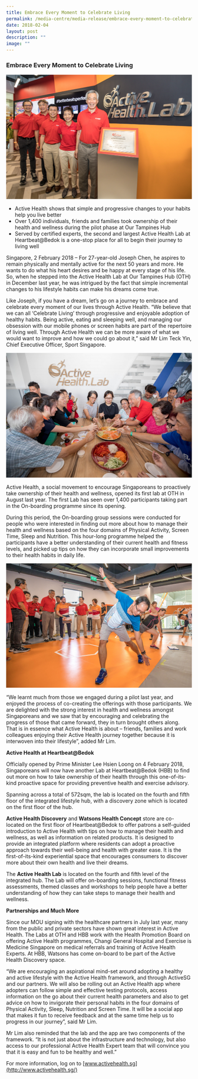 ```yaml
---
title: Embrace Every Moment to Celebrate Living
permalink: /media-centre/media-release/embrace-every-moment-to-celebrate-living/
date: 2018-02-04
layout: post
description: ""
image: ""
---
```

### **Embrace Every Moment to Celebrate Living**

![](/images/Media%20Centre/Media%20Release/2018/February/PM%20Lee%20at%20official%20opening%20of%20Active%20Health%20Lab%20at%20HBB.jpeg)

* Active Health shows that simple and progressive changes to your habits help you live better
* Over 1,400 individuals, friends and families took ownership of their health and wellness during the pilot phase at Our Tampines Hub
* Served by certified experts, the second and largest Active Health Lab at Heartbeat@Bedok is a one-stop place for all to begin their journey to living well

Singapore, 2 February 2018 – For 27-year-old Joseph Chen, he aspires to remain physically and mentally active for the next 50 years and more. He wants to do what his heart desires and be happy at every stage of his life. So, when he stepped into the Active Health Lab at Our Tampines Hub (OTH) in December last year, he was intrigued by the fact that simple incremental changes to his lifestyle habits can make his dreams come true.

Like Joseph, if you have a dream, let’s go on a journey to embrace and celebrate every moment of our lives through Active Health. “We believe that we can all ‘Celebrate Living’ through progressive and enjoyable adoption of healthy habits.  Being active, eating and sleeping well, and managing our obsession with our mobile phones or screen habits are part of the repertoire of living well. Through Active Health we can be more aware of what we would want to improve and how we could go about it,” said Mr Lim Teck Yin, Chief Executive Officer, Sport Singapore.

![](/images/Media%20Centre/Media%20Release/2018/February/PM%20Lee%20Loheing%20with%20participants%20of%20Active%20Health%20Nutrition%20workshop.jpeg)

Active Health, a social movement to encourage Singaporeans to proactively take ownership of their health and wellness, opened its first lab at OTH in August last year. The first Lab has seen over 1,400 participants taking part in the On-boarding programme since its opening.

During this period, the On-boarding group sessions were conducted for people who were interested in finding out more about how to manage their health and wellness based on the four domains of Physical Activity, Screen Time, Sleep and Nutrition. This hour-long programme helped the participants have a better understanding of their current health and fitness levels, and picked up tips on how they can incorporate small improvements to their health habits in daily life.

![](/images/Media%20Centre/Media%20Release/2018/February/PM%20Lee%20watching%20an%20Active%20Health%20onboarding%20session.jpeg)

“We learnt much from those we engaged during a pilot last year, and enjoyed the process of co-creating the offerings with those participants. We are delighted with the strong interest in health and wellness amongst Singaporeans and we saw that by encouraging and celebrating the progress of those that came forward, they in turn brought others along.  That is in essence what Active Health is about – friends, families and work colleagues enjoying their Active Health journey together because it is interwoven into their lifestyle”, added Mr Lim.

**Active Health at Heartbeat@Bedok**

Officially opened by Prime Minister Lee Hsien Loong on 4 February 2018, Singaporeans will now have another Lab at Heartbeat@Bedok (HBB) to find out more on how to take ownership of their health through this one-of-its-kind proactive space for providing preventive health and exercise advisory.

Spanning across a total of 572sqm, the lab is located on the fourth and fifth floor of the integrated lifestyle hub, with a discovery zone which is located on the first floor of the hub.

**Active Health Discovery** and **Watsons Health Concept** store are co-located on the first floor of Heartbeat@Bedok to offer patrons a self-guided introduction to Active Health with tips on how to manage their health and wellness, as well as information on related products. It is designed to provide an integrated platform where residents can adopt a proactive approach towards their well-being and health with greater ease. It is the first-of-its-kind experiential space that encourages consumers to discover more about their own health and live their dreams.

The **Active Health Lab** is located on the fourth and fifth level of the integrated hub. The Lab will offer on-boarding sessions, functional fitness assessments, themed classes and workshops to help people have a better understanding of how they can take steps to manage their health and wellness.

**Partnerships and Much More**

Since our MOU signing with the healthcare partners in July last year, many from the public and private sectors have shown great interest in Active Health. The Labs at OTH and HBB work with the Health Promotion Board on offering Active Health programmes, Changi General Hospital and Exercise is Medicine Singapore on medical referrals and training of Active Health Experts. At HBB, Watsons has come on-board to be part of the Active Health Discovery space.

“We are encouraging an aspirational mind-set around adopting a healthy and active lifestyle with the Active Health framework, and through ActiveSG and our partners. We will also be rolling out an Active Health app where adopters can follow simple and effective testing protocols, access information on the go about their current health parameters and also to get advice on how to invigorate their personal habits in the four domains of Physical Activity, Sleep, Nutrition and Screen Time. It will be a social app that makes it fun to receive feedback and at the same time help us to progress in our journey”, said Mr Lim.

Mr Lim also reminded that the lab and the app are two components of the framework. “It is not just about the infrastructure and technology, but also access to our professional Active Health Expert team that will convince you that it is easy and fun to be healthy and well.”

For more information, log on to [www.activehealth.sg](http://www.activehealth.sg/)